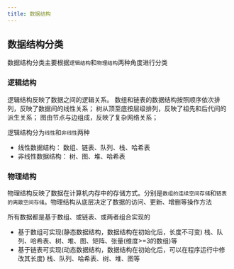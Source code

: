 ```yaml
---
title: 数据结构
---
```


## 数据结构分类

数据结构分类主要根据`逻辑结构`和`物理结构`两种角度进行分类

### 逻辑结构

逻辑结构反映了数据之间的逻辑关系。
数组和链表的数据结构按照顺序依次排列，反映了数据间的线性关系；
树从顶至底按层级排列，反映了祖先和后代间的派生关系；
图由节点与边组成，反映了复杂网络关系；

逻辑结构分为`线性`和`非线性`两种

- 线性数据结构：
  数组、链表、队列、栈、哈希表
- 非线性数据结构：
  树、图、堆、哈希表

### 物理结构

物理结构反映了数据在计算机内存中的存储方式。分别是`数组的连续空间存储`和`链表的离散空间存储`。物理结构从底层决定了数据的访问、更新、增删等操作方法

所有数据都是基于数组、或链表、或两者组合实现的

- 基于数组可实现(静态数据结构，数据结构在初始化后，长度不可变)
  栈、队列、哈希表、树、堆、图、矩阵、张量(维度>=3的数组)等
- 基于链表可实现(动态数据结构，数据结构在初始化后，可以在程序运行中修改其长度)
  栈、队列、哈希表、树、堆、图等
